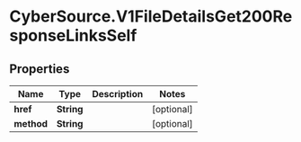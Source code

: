 # CyberSource.V1FileDetailsGet200ResponseLinksSelf

## Properties
Name | Type | Description | Notes
------------ | ------------- | ------------- | -------------
**href** | **String** |  | [optional] 
**method** | **String** |  | [optional] 


